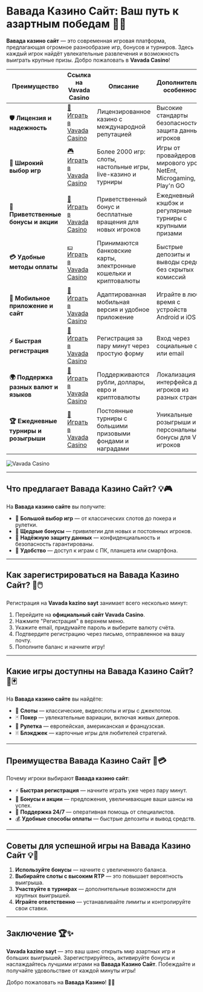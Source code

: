 # Вавада Казино Сайт: Ваш путь к азартным победам 🎰✨

**Вавада казино сайт** — это современная игровая платформа, предлагающая огромное разнообразие игр, бонусов и турниров. Здесь каждый игрок найдёт увлекательные развлечения и возможность выиграть крупные призы. Добро пожаловать в **Vavada Casino**!

| **Преимущество**                      | **Ссылка на Vavada Casino**                | **Описание**                                       | **Дополнительные особенности**                     |
|----------------------------------------|--------------------------------------------|--------------------------------------------------|--------------------------------------------------|
| **🛡️ Лицензия и надежность**           | [🔗 Играть в Vavada Casino](https://vavadapartner.pro/?promo=ea5c9275-6854-4505-94fc-95ab18221945-linkb2) | Лицензированное казино с международной репутацией | Высокие стандарты безопасности и защита данных игроков |
| **🎰 Широкий выбор игр**               | [🎮 Играть в Vavada Casino](https://vavadapartner.pro/?promo=ea5c9275-6854-4505-94fc-95ab18221945-linkb2) | Более 2000 игр: слоты, настольные игры, live-казино и турниры | Игры от провайдеров мирового уровня: NetEnt, Microgaming, Play'n GO |
| **🎁 Приветственные бонусы и акции**   | [🎉 Играть в Vavada Casino](https://vavadapartner.pro/?promo=ea5c9275-6854-4505-94fc-95ab18221945-linkb2) | Приветственный бонус и бесплатные вращения для новых игроков | Ежедневный кэшбэк и регулярные турниры с крупными призами |
| **💳 Удобные методы оплаты**           | [💵 Играть в Vavada Casino](https://vavadapartner.pro/?promo=ea5c9275-6854-4505-94fc-95ab18221945-linkb2) | Принимаются банковские карты, электронные кошельки и криптовалюты | Быстрые депозиты и выводы средств без скрытых комиссий |
| **📱 Мобильное приложение и сайт**     | [📲 Играть в Vavada Casino](https://vavadapartner.pro/?promo=ea5c9275-6854-4505-94fc-95ab18221945-linkb2) | Адаптированная мобильная версия и удобное приложение | Играйте в любое время с устройств Android и iOS |
| **⚡ Быстрая регистрация**             | [🔑 Играть в Vavada Casino](https://vavadapartner.pro/?promo=ea5c9275-6854-4505-94fc-95ab18221945-linkb2) | Регистрация за пару минут через простую форму | Вход через социальные сети или email |
| **🌍 Поддержка разных валют и языков** | [💱 Играть в Vavada Casino](https://vavadapartner.pro/?promo=ea5c9275-6854-4505-94fc-95ab18221945-linkb2) | Поддерживаются рубли, доллары, евро и криптовалюты | Локализация интерфейса для игроков из разных стран |
| **🏆 Ежедневные турниры и розыгрыши**  | [🥇 Играть в Vavada Casino](https://vavadapartner.pro/?promo=ea5c9275-6854-4505-94fc-95ab18221945-linkb2) | Постоянные турниры с большими призовыми фондами и наградами | Уникальные розыгрыши и персональные бонусы для VIP-игроков |

![Vavada Casino](https://i.ytimg.com/vi/W__ynwwMXXw/maxresdefault.jpg)

---

## Что предлагает Вавада Казино Сайт? 💡🎮

На **Вавада казино сайте** вы получите:

- 🎰 **Большой выбор игр** — от классических слотов до покера и рулетки.
- 🎁 **Щедрые бонусы** — привилегии для новых и постоянных игроков.
- 🔐 **Надёжную защиту данных** — конфиденциальность и безопасность гарантированы.
- 📱 **Удобство** — доступ к играм с ПК, планшета или смартфона.

---

## Как зарегистрироваться на Вавада Казино Сайт? 🚀🖱️

Регистрация на **Vavada kazino sayt** занимает всего несколько минут:

1. Перейдите на **официальный сайт Vavada Casino**.
2. Нажмите "Регистрация" в верхнем меню.
3. Укажите email, придумайте пароль и выберите валюту счёта.
4. Подтвердите регистрацию через письмо, отправленное на вашу почту.
5. Пополните баланс и начните игру!

---

## Какие игры доступны на Вавада Казино Сайт? 🎡🃏

На **Вавада казино сайте** вы найдёте:

- 🎰 **Слоты** — классические, видеослоты и игры с джекпотом.
- 🃏 **Покер** — увлекательные вариации, включая живых дилеров.
- 🎡 **Рулетка** — европейская, американская и французская.
- 🃠 **Блэкджек** — карточные игры для любителей стратегий.

---

## Преимущества Вавада Казино Сайт 🌟💳

Почему игроки выбирают **Вавада казино сайт**:

- ⚡ **Быстрая регистрация** — начните играть уже через пару минут.
- 🎀 **Бонусы и акции** — предложения, увеличивающие ваши шансы на успех.
- 💬 **Поддержка 24/7** — оперативная помощь от специалистов.
- 💰 **Удобные способы оплаты** — быстрые депозиты и вывод средств.

---

## Советы для успешной игры на Вавада Казино Сайт 💡🎯

1. **Используйте бонусы** — начните с увеличенного баланса.
2. **Выбирайте слоты с высоким RTP** — это повышает вероятность выигрыша.
3. **Участвуйте в турнирах** — дополнительные возможности для крупных выигрышей.
4. **Играйте ответственно** — устанавливайте лимиты и контролируйте свои ставки.

---

## Заключение 🏆✨

**Vavada kazino sayt** — это ваш шанс открыть мир азартных игр и больших выигрышей. Зарегистрируйтесь, активируйте бонусы и наслаждайтесь лучшими играми на **Вавада Казино Сайт**. Побеждайте и получайте удовольствие от каждой минуты игры!

Добро пожаловать на **Вавада Казино**! 🎰✨
